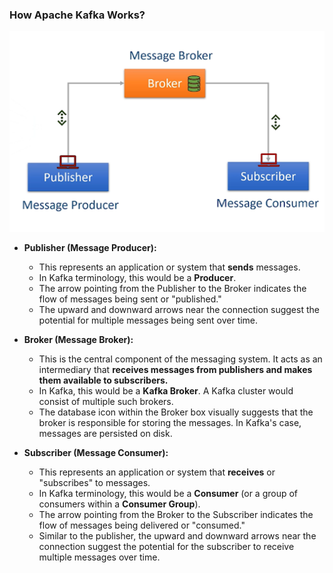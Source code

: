 ### How Apache Kafka Works?

![Kafka diagram](image.png)

-   **Publisher (Message Producer):**
    
    -   This represents an application or system that **sends** messages.
    -   In Kafka terminology, this would be a **Producer**.
    -   The arrow pointing from the Publisher to the Broker indicates the flow of messages being sent or "published."
    -   The upward and downward arrows near the connection suggest the potential for multiple messages being sent over time.
-   **Broker (Message Broker):**
    
    -   This is the central component of the messaging system. It acts as an intermediary that **receives messages from publishers and makes them available to subscribers.**
    -   In Kafka, this would be a **Kafka Broker**. A Kafka cluster would consist of multiple such brokers.
    -   The database icon within the Broker box visually suggests that the broker is responsible for storing the messages. In Kafka's case, messages are persisted on disk.
-   **Subscriber (Message Consumer):**
    
    -   This represents an application or system that **receives** or "subscribes" to messages.
    -   In Kafka terminology, this would be a **Consumer** (or a group of consumers within a **Consumer Group**).
    -   The arrow pointing from the Broker to the Subscriber indicates the flow of messages being delivered or "consumed."
    -   Similar to the publisher, the upward and downward arrows near the connection suggest the potential for the subscriber to receive multiple messages over time.
